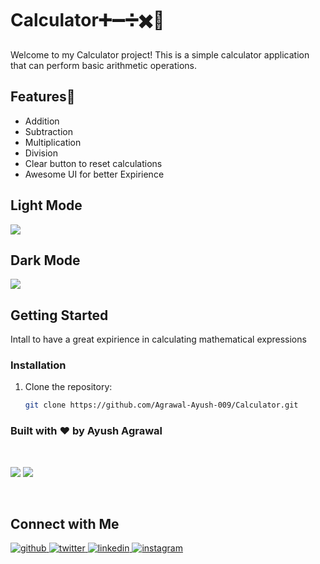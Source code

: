 # Calculator➕➖➗✖️📱

Welcome to my Calculator project! This is a simple calculator application that can perform basic arithmetic operations.

## Features📲
- Addition
- Subtraction
- Multiplication
- Division
- Clear button to reset calculations
- Awesome UI for better Expirience

## Light Mode
<img src="https://i.postimg.cc/FzdrSqYy/Screenshot-20231007-181114-Calculator.jpg"/>

## Dark Mode
<img src="https://i.postimg.cc/853DTHZj/Screenshot-20231007-181123-Calculator.jpg"/>

## Getting Started

Intall to have a great expirience in calculating mathematical expressions 

### Installation

1. Clone the repository:

   ```bash
   git clone https://github.com/Agrawal-Ayush-009/Calculator.git

### Built with 	❤️ by Ayush Agrawal

<br>

![](https://camo.githubusercontent.com/d24f2f8414437a9491ea3145cafd373167315d50/68747470733a2f2f666f7274686562616467652e636f6d2f696d616765732f6261646765732f6275696c742d776974682d6c6f76652e737667) ![](https://camo.githubusercontent.com/e82fcde6b4952d69611ae4cf507b13fe6ae8e028/68747470733a2f2f666f7274686562616467652e636f6d2f696d616765732f6261646765732f6275696c742d666f722d616e64726f69642e737667)

<br>

## Connect with Me
<a href="https://github.com/Agrawal-Ayush-009" target="_blank">
<img src=https://img.shields.io/badge/github-%2324292e.svg?&style=for-the-badge&logo=github&logoColor=white alt=github style="margin-bottom: 5px;" />
</a>
<a href="https://twitter.com/AgAyush009" target="_blank">
<img src=https://img.shields.io/badge/twitter-%2300acee.svg?&style=for-the-badge&logo=twitter&logoColor=white alt=twitter style="margin-bottom: 5px;" />
</a>
<a href="https://www.linkedin.com/in/ayushking009/" target="_blank">
<img src=https://img.shields.io/badge/linkedin-%231E77B5.svg?&style=for-the-badge&logo=linkedin&logoColor=white alt=linkedin style="margin-bottom: 5px;" />
</a>
<a href="https://www.instagram.com/_not.ashhhhh_/" target="_blank">
<img src=https://img.shields.io/badge/instagram-%23000000.svg?&style=for-the-badge&logo=instagram&logoColor=white alt=instagram style="margin-bottom: 5px;" />
</a>


